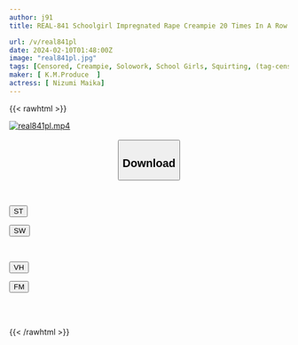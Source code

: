 ```yaml
---
author: j91
title: REAL-841 Schoolgirl Impregnated Rape Creampie 20 Times In A Row Maika Nisizumi

url: /v/real841pl
date: 2024-02-10T01:48:00Z
image: "real841pl.jpg"
tags: [Censored, Creampie, Solowork, School Girls, Squirting, (tag-censored), Slender, Confinement	]
maker: [ K.M.Produce  ]
actress: [ Nizumi Maika]
---
```



{{< rawhtml >}}

<div class="video" data-videoid="jv7PZD4dGjfzVxg">
    <a href="javascript:;">
        <img src="/v/real841pl/real841pl.jpg" width="WIDTH" height="HEIGHT" alt="real841pl.mp4" loading="lazy">
    </a>
</div>

<script type="text/javascript" src="https://j91.asia/asset/on-demand-st.js"></script>

<br>
  <link rel="stylesheet" href="https://j91.asia/asset/bs5.css">
  
  <center>
  <button class="btn btn-primary" type="button" data-bs-toggle="collapse" data-bs-target=".multi-collapse" aria-expanded="false" aria-controls="multiCollapseExample1 multiCollapseExample2"><h2>Download</h2></button></center>
</p>
<div class="row">
  <div class="col">
    <div class="collapse multi-collapse" id="multiCollapseExample1">
      <div class="card card-body">
	      	      <br>
<div class="buttons">  
<p><a href="https://streamtape.to/v/jv7PZD4dGjfzVxg" target="_blank"><button class="btn-hover color-3"><i class="fa fa-download"></i> ST</button></a></p>
<p><a href="https://cdnwish.com/ugb049y3vm7d" target="_blank"><button class="btn-hover color-2"><i class="fa fa-download"></i> SW</button></a></p></div>
    </div>
  </div>
</div>
  <div class="col">
    <div class="collapse multi-collapse" id="multiCollapseExample2">
      <div class="card card-body">
	      <br>
<div class="buttons">
<p><a href="https://vidhidepro.com/f/s6nneroyrqss" target="_blank"><button class="btn-hover color-9"><i class="fa fa-download"></i> VH</button></a></p>
<p><a href="https://filemoon.sx/d/gdecq69flp9v"><button class="btn-hover color-8"><i class="fa fa-download"></i> FM</button></a></p></div>
<br><br>
      </div>
    </div>
  </div>
</div>

{{< /rawhtml >}}